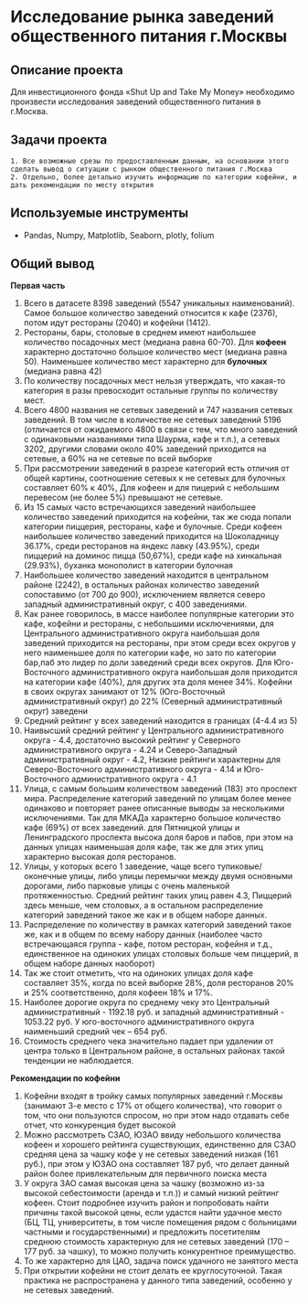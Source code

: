 # Исследование рынка заведений общественного питания г.Москвы

## Описание проекта

Для инвестиционного фонда «Shut Up and Take My Money» необходимо произвести исследования заведений общественного питания в г.Москва.

## Задачи проекта
    1. Все возможные срезы по предоставленным данным, на основании этого сделать вывод о ситуации с рынком общественного питания г.Москва
    2. Отдельно, более детально изучить информацию по категории кофейни, и дать рекомендации по месту открытия

## Используемые инструменты
- Pandas, Numpy, Matplotlib, Seaborn, plotly, folium


## Общий вывод

**Первая часть**
1.	Всего в датасете 8398 заведений (5547 уникальных наименований). Самое большое количество заведений относится к кафе (2376), потом идут рестораны (2040) и кофейни (1412).
2.	Рестораны, бары, столовые в среднем имеют наибольшее количество посадочных мест (медиана равна 60-70). Для **кофеен** характерно достаточно большое количество мест (медиана равна 50). Наименьшее количество мест характерно для **булочных** (медиана равна 42)
3.	По количеству посадочных мест нельзя утверждать, что какая-то категория в разы превосходит остальные группы по количеству мест.
4.	Всего 4800 названия не сетевых заведений и 747 названия сетевых заведений. В том числе в количестве не сетевых заведений 5196 (отличается от ожидаемого 4800 в связи с тем, что много заведений с одинаковыми названиями типа Шаурма, кафе и т.п.), а сетевых 3202, другими словами около 40% заведений приходится на сетевые, а 60% на не сетевые по всей выборке
5.	При рассмотрении заведений в разрезе категорий есть отличия от общей картины, соотношение сетевых к не сетевых для булочных составляет 60% к 40%, Для кофеен и для пицерий с небольшим перевесом (не более 5%) превышают не сетевые. 
6.	Из 15 самых часто встречающихся заведений наибольшее количество заведений приходится на кофейни, так же сюда попали категории пиццерия, рестораны, кафе и булочные. Среди кофеен наибольшее количество заведений приходится на Шоколадницу 36.17%, среди ресторанов на яндекс лавку (43.95%), среди пиццерий на доминос пицца (50,67%), среди кафе на хинкальная (29.93%), буханка монополист в категории булочная
7.	Наибольшее количество заведений находится в центральном районе (2242), в остальных районах количество заведений сопоставимо (от 700 до 900), исключением является северо западный административный округ, с 400 заведениями.
8.	Как ранее говорилось, в массе наиболее популярные категории это кафе, кофейни и рестораны, с небольшими исключениями, для Центрального административного округа наибольшая доля заведений приходится на рестораны, при этом среди всех округов у него наименьшее доля по категории кафе, но зато по категории бар,паб это лидер по доли заведений среди всех округов. Для Юго-Восточного административного округа наибольшая доля приходится на категории кафе (40%), для других эта доля менее 34%. Кофейни в своих округах занимают от 12% (Юго-Восточный административный округ) до 22% (Северный административный округ) заведени
9.	Средний рейтинг у всех заведений находится в границах (4-4.4 из 5)
10.	Наивысший средний рейтинг у Центрального административного округа - 4.4, достаточно высокий рейтинг у Северного административного округа - 4.24 и Северо-Западный административный округ - 4.2, Низкие рейтинги характерны для  Северо-Восточного административного округа - 4.14 и Юго-Восточного административного округа - 4.1
11.	Улица, с самым большим количеством заведений (183) это проспект мира. Распределение категорий заведений по улицам более менее одинаково и повторяет ранее описанные выводы за несколькими исключениями. Так для МКАДа характерно большое количество кафе (69%) от всех заведений. для Пятницкой улицы и Ленинградского проспекта высока доля баров и пабов, при этом на данных улицах наименьшая доля кафе, так же для этих улиц характерно высокая доля ресторанов. 
12.	Улицы, у которых всего 1 заведение, чаще всего тупиковые/оконечные улицы, либо улицы перемычки между двумя основными дорогами, либо парковые улицы с очень маленькой протяженностью. Средний рейтинг таких улиц равен 4.3, Пиццерий здесь меньше, чем столовых, а в остальном распределение категорий заведений такое же как и в общем наборе данных. 
13.	Распределение по количеству в рамках категорий заведений такое же, как и в общем по всему набору данных (наиболее часто встречающаяся группа - кафе, потом ресторан, кофейня и т.д., единственное на одиноких улицах столовых больше чем пиццерий, в общем наборе данных наоборот)
14.	Так же стоит отметить, что на одиноких улицах доля кафе составляет 35%, когда по всей выборке 28%, доля ресторанов 20% и 25% соответственно, доля кофеен 18% и 17%.
15.	Наиболее дорогие округа по среднему чеку это Центральный административный - 1192.18 руб. и западный административный - 1053.22 руб. У юго-восточного административного округа наименьший средний чек – 654 руб. 
16.	 Стоимость среднего чека значительно падает при удалении от центра только в Центральном районе, в остальных районах такой тенденции не наблюдается.

**Рекомендации по кофейни**
1.	Кофейни входят в тройку самых популярных заведений г.Москвы (занимают 3-е место с 17% от общего количества), что говорит о том, что они пользуются спросом, но при этом надо отдавать себе отчет, что конкуренция будет высокой
2.	Можно рассмотреть СЗАО, ЮЗАО ввиду небольшого количества кофеен и хорошего рейтинга существующих, единственно для СЗАО средняя цена за чашку кофе у не сетевых заведений низкая (161 руб.), при этом у ЮЗАО она составляет 187 руб, что делает данный район более привлекательным для первичного поиска места
3.	У округа ЗАО самая высокая цена за чашку (возможно из-за высокой себестоимости (аренда и т.п.))  и самый низкий рейтинг кофеен. Стоит подробнее изучить район и попробовать найти причины такой высокой цены, если удастся найти удачное место (БЦ, ТЦ, университеты, в том числе помещения рядом с больницами частными и государственными) и предложить посетителям среднюю стоимость характерную для не сетевых заведений (170 – 177 руб. за чашку), то можно получить конкурентное преимущество. 
4.	То же характерно для ЦАО, задача поиск удачного не занятого места
5.	При открытии кофейни не стоит делать ее круглосуточной. Такая практика не распространена у данного типа заведений, особенно  у не сетевых заведений.